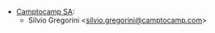 - [Camptocamp SA](https://camptocamp.com):
  - Silvio Gregorini \<<silvio.gregorini@camptocamp.com>\>
